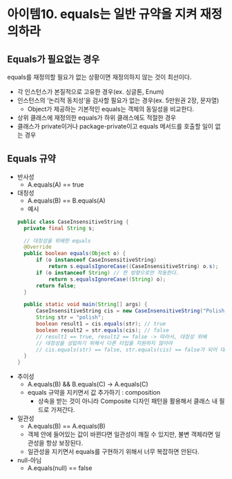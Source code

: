 # 아이템10. equals는 일반 규약을 지켜 재정의하라

## Equals가 필요없는 경우

equals를 재정의할 필요가 없는 상황이면 재정의하지 않는 것이 최선이다.

- 각 인스턴스가 본질적으로 고유한 경우(ex. 싱글톤, Enum)
- 인스턴스의 ‘논리적 동치성’을 검사할 필요가 없는 경우(ex. 5만원권 2장, 문자열)
  - Object가 제공하는 기본적인 equals는 객체의 동일성을 비교한다.
- 상위 클래스에 재정의한 equals가 하위 클래스에도 적절한 경우
- 클래스가 private이거나 package-private이고 equals 메서드를 호출할 일이 없는 경우

## Equals 규약

- 반사성
  - A.equals(A) == true
- 대칭성
  - A.equals(B) == B.equals(A)
  - 예시
  ```java
  public class CaseInsensitiveString {
  	private final String s;

  	// 대칭성을 위배한 equals
  	@Override
  	public boolean equals(Object o) {
  		if (o instanceof CaseInsensitiveString)
  			return s.equalsIgnoreCase((CaseInsensitiveString) o.s);
  		if (o instanceof String) // 한 방향으로만 작동한다.
  			return s.equalsIgnoreCase((String) o);
  		return false;
  	}

  	public static void main(String[] args) {
  		CaseInsensitiveString cis = new CaseInsensitiveString("Polish");
  		String str = "polish";
  		boolean result1 = cis.equals(str); // true
  		boolean result2 = str.equals(cis); // false
  		// result1 == true, result2 == false -> 따라서, 대칭성 위배
  		// 대칭성을 성립하기 위해서 다른 타입을 지원하지 않아야
  		// cis.equals(str) == false, str.equals(cis) == false가 되어 대칭성이 성립
  	}
  }
  ```
- 추이성
  - A.equals(B) && B.equals(C) → A.equals(C)
  - equals 규약을 지키면서 값 추가하기 : composition
    - 상속을 받는 것이 아니라 Composite 디자인 패턴을 활용해서 클래스 내 필드로 가져간다.
- 일관성
  - A.equals(B) == A.equals(B)
  - 객체 안에 들어있는 값이 바뀐다면 일관성이 깨질 수 있지만, 불변 객체라면 일관성을 항상 보장된다.
  - 일관성을 지키면서 equals를 구현하기 위해서 너무 복잡하면 안된다.
- null-아님
  - A.equals(null) == false
